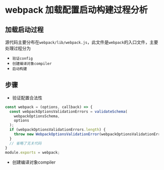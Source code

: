 # webpack 加载配置启动构建过程分析

## 加载启动过程

源代码主要分布在`webpack/lib/webpack.js`，此文件是`webpack`的入口文件，主要处理过程分为

- `验证config`
- `创建编译对象compiler`
- `启动构建`

## 步骤

- 验证配置合法性

```javascript
const webpack = (options, callback) => {
  const webpackOptionsValidationErrors = validateSchema(
    webpackOptionsSchema,
    options
  );
  if (webpackOptionsValidationErrors.length) {
    throw new WebpackOptionsValidationError(webpackOptionsValidationErrors);
  }
  // 省略了无关代码
}
module.exports = webpack;
```

- 创建编译对象compiler
